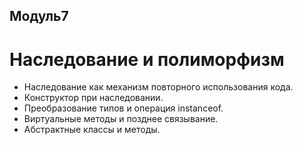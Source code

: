 ## Модуль7 
# Наследование и полиморфизм
- Наследование как механизм повторного использования кода.
- Конструктор при наследовании.
- Преобразование типов и операция instanceof.
- Виртуальные методы и позднее связывание.
- Абстрактные классы и методы.
